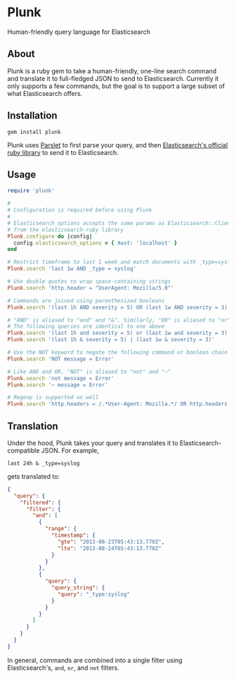 Plunk
=====

Human-friendly query language for Elasticsearch

## About

Plunk is a ruby gem to take a human-friendly, one-line search command and
translate it to full-fledged JSON to send to Elasticsearch. Currently it only
supports a few commands, but the goal is to support a large subset of what
Elasticsearch offers.

## Installation
```
gem install plunk
```

Plunk uses [Parslet](https://github.com/kschiess/parslet) to first parse your
query, and then [Elasticsearch's official ruby library](https://github.com/elasticsearch/elasticsearch-ruby)
to send it to Elasticsearch.

## Usage
```ruby
require 'plunk'

# 
# Configuration is required before using Plunk
# 
# Elasticsearch_options accepts the same params as Elasticsearch::Client
# from the elasticsearch-ruby library
Plunk.configure do |config|
  config.elasticsearch_options = { host: 'localhost' }
end

# Restrict timeframe to last 1 week and match documents with _type=syslog
Plunk.search 'last 1w AND _type = syslog'

# Use double quotes to wrap space-containing strings
Plunk.search 'http.header = "UserAgent: Mozilla/5.0"'

# Commands are joined using parenthesized booleans
Plunk.search '(last 1h AND severity = 5) OR (last 1w AND severity = 3)'

# "AND" is aliased to "and" and "&". Similarly, "OR" is aliased to "or" and "|".
# The following queries are identical to one above
Plunk.search '(last 1h and severity = 5) or (last 1w and severity = 3)'
Plunk.search '(last 1h & severity = 5) | (last 1w & severity = 3)'

# Use the NOT keyword to negate the following command or boolean chain
Plunk.search 'NOT message = Error'

# Like AND and OR, "NOT" is aliased to "not" and "~"
Plunk.search 'not message = Error'
Plunk.search '~ message = Error'

# Regexp is supported as well
Plunk.search 'http.headers = /.*User-Agent: Mozilla.*/ OR http.headers = /.*application\/json.*/'
```


## Translation

Under the hood, Plunk takes your query and translates it to
Elasticsearch-compatible JSON. For example,

```last 24h & _type=syslog```

gets translated to:

```json
{
  "query": {
    "filtered": {
      "filter": {
        "and": [
          {
            "range": {
              "timestamp": {
                "gte": "2013-08-23T05:43:13.770Z",
                "lte": "2013-08-24T05:43:13.770Z"
              }
            }
          },
          {
            "query": {
              "query_string": {
                "query": "_type:syslog"
              }
            }
          }
        ]
      }
    }
  }
}
```

In general, commands are combined into a single filter using Elasticsearch's,
```and```, ```or```, and ```not``` filters.
